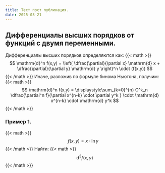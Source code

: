```yaml
---
title: Тест пост публикация.
date: 2025-03-21
---
```


## Дифференциалы высших порядков от функций с двумя переменными.
Дифференциалы высших порядков определяются как:
{{< math >}}
$$ \mathrm{d}^n f(x,y) = \left( \dfrac{\partial}{\partial x} \mathrm{d} x + \dfrac{\partial}{\partial y} \mathrm{d} y \right)^n \cdot (f(x,y)) $$
{{< /math >}}
Иначе, разложив по формуле бинома Ньютона, получим:
{{< math >}}
$$ \mathrm{d}^n f(x,y) =  \displaystyle\sum_{k=0}^{n} C^k_n \dfrac{\partial^n f}{\partial x^{n-k} \cdot \partial y^k } \cdot \mathrm{d} x^{n-k} \cdot \mathrm{d} y^k  $$
{{< /math >}}

### Пример 1.

{{< math >}}
$$ f(x,y) = x \cdot \ln y \; \; \; $$
{{< /math >}}
Найти:
{{< math >}}
$$ \mathrm{d}^3 f(x,y) $$
{{< /math >}}